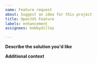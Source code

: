 ```yaml
---
name: Feature request
about: Suggest an idea for this project
title: OpenJVS Feature
labels: enhancement
assignees: bobbydilley

---
```


**Describe the solution you'd like**


**Additional context**
